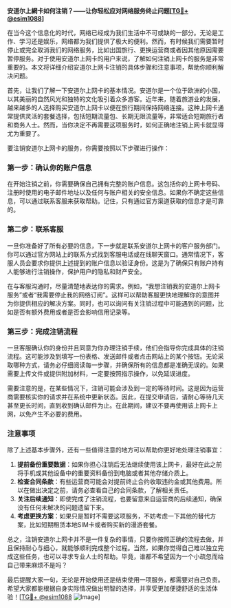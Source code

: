 **安道尔上網卡如何注销？——让你轻松应对网络服务终止问题[[TG💪+ @esim1088](https://t.me/s/esim1088)]**

在当今这个信息化的时代，网络已经成为我们生活中不可或缺的一部分。无论是工作、学习还是娱乐，网络都为我们提供了极大的便利。然而，有时候我们需要暂时停止或完全取消我们的网络服务，比如出国旅行、更换运营商或者因其他原因需要暂停服务。对于使用安道尔上网卡的用户来说，了解如何注销上网卡的服务是非常重要的。本文将详细介绍安道尔上网卡注销的具体步骤和注意事项，帮助你顺利解决问题。

首先，让我们了解一下安道尔上网卡的基本情况。安道尔是一个位于欧洲的小国，以其美丽的自然风光和独特的文化吸引着众多游客。近年来，随着旅游业的发展，越来越多的人选择购买安道尔上网卡以便在旅行期间保持网络连接。这种上网卡通常提供灵活的套餐选择，包括短期流量包、长期无限流量等，非常适合短期旅行者和商务人士。然而，当你决定不再需要这项服务时，如何正确地注销上网卡就显得尤为重要了。

要注销安道尔上网卡的服务，你需要按照以下步骤进行操作：

### 第一步：确认你的账户信息
在开始注销之前，你需要确保自己拥有完整的账户信息。这包括你的上网卡号码、注册时使用的电子邮件地址以及任何与账户相关的安全信息。如果你不确定这些信息，可以通过联系客服来获取帮助。记住，只有通过官方渠道获取的信息才是可靠的。

### 第二步：联系客服
一旦你准备好了所有必要的信息，下一步就是联系安道尔上网卡的客户服务部门。你可以通过官方网站上的联系方式找到客服电话或在线聊天窗口。通常情况下，客服人员会要求你提供上述提到的账户信息以验证身份。这是为了确保只有账户持有人能够进行注销操作，保护用户的隐私和财产安全。

在与客服沟通时，尽量清楚地表达你的需求。例如，“我想注销我的安道尔上网卡服务”或者“我需要停止我的网络订阅”。这样可以帮助客服更快地理解你的意图并为你提供相应的解决方案。同时，也可以询问有关注销过程中可能遇到的问题，比如是否有额外费用或者是否会影响信用记录等。

### 第三步：完成注销流程
一旦客服确认你的身份并且同意为你办理注销手续，他们会指导你完成具体的注销流程。这可能涉及到填写一份表格、发送邮件或者点击网站上的某个按钮。无论采取哪种方式，请务必仔细阅读每一步骤，并确保所有的信息都是准确无误的。如果需要上传文件或提供附加材料，一定要按照指示操作，以免延误进度。

需要注意的是，在某些情况下，注销可能会涉及到一定的等待时间。这是因为运营商需要核实你的请求并在系统中更新状态。因此，在提交申请后，请耐心等待几天甚至更长时间，直到收到确认邮件为止。在此期间，建议不要再使用该上网卡上网，以免产生不必要的费用。

### 注意事项
除了上述基本步骤外，还有一些值得注意的地方可以帮助你更好地处理注销事宜：

1. **提前备份重要数据**：如果你担心注销后无法继续使用该上网卡，最好在此之前将手机或其他设备中的重要资料备份到电脑或者其他存储介质上。
2. **检查合同条款**：有些运营商可能会对提前终止合约收取违约金或其他费用。所以在做出决定之前，请务必查看自己的合同条款，了解相关责任。
3. **关注后续通知**：即使完成了注销流程，也要留意来自运营商的后续通知，确保没有任何未解决的问题遗留下来。
4. **考虑更换方案**：如果只是暂时不需要这项服务，不妨考虑一下其他的替代方案，比如短期租赁本地SIM卡或者购买新的漫游套餐。

总之，注销安道尔上网卡并不是一件复杂的事情，只要你按照正确的流程去做，并且保持耐心与细心，就能够顺利完成整个过程。当然，如果你觉得自己难以独立完成这些任务，也可以寻求专业人士的帮助。毕竟，谁都不希望因为一个小疏忽而给自己带来麻烦不是吗？

最后提醒大家一句，无论是开始使用还是结束使用一项服务，都需要对自己负责。希望大家都能根据自身实际情况做出明智的选择，并享受更加便捷舒适的生活体验！[[TG💪+ @esim1088](https://t.me/s/esim1088) ![Image](https://i.postimg.cc/4NQfJmqS/Snipaste-2025-05-13-00-14-12.png)]